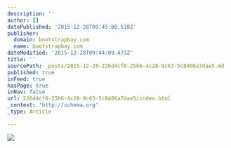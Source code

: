 ```yaml
---
description: ''
author: []
datePublished: '2015-12-28T09:45:00.518Z'
publisher:
  domain: bootstrapbay.com
  name: bootstrapbay.com
dateModified: '2015-12-28T09:44:09.473Z'
title: ''
sourcePath: _posts/2015-12-28-226d4cf0-25b6-4c28-9c63-5c8406a7dae5.md
published: true
inFeed: true
hasPage: true
inNav: false
url: 226d4cf0-25b6-4c28-9c63-5c8406a7dae5/index.html
_context: 'http://schema.org'
_type: Article

---
```

![](http://bootstrapbay.com/blog/wp-content/uploads/2014/05/unslpash-desert-road_uvsq5s.png)